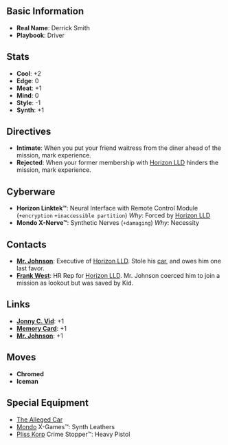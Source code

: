 ## Basic Information
- **Real Name**: Derrick Smith
- **Playbook**: Driver

## Stats
- **Cool**: +2
- **Edge**: 0
- **Meat**: +1
- **Mind**: 0
- **Style**: -1
- **Synth**: +1

## Directives
- **Intimate**: When you put your friend waitress from the diner ahead of the mission, mark experience.
- **Rejected**: When your former membership with [Horizon LLD](../Corporations/HorizonLLD.md) hinders the mission, mark experience.

## Cyberware
- **Horizon Linktek™**: Neural Interface with Remote Control Module (`+encryption` `+inaccessible partition`)
_Why_: Forced by [Horizon LLD](../Corporations/HorizonLLD.md)
- **Mondo X-Nerve™**: Synthetic Nerves (`+damaging`)
_Why_: Necessity

## Contacts
- **[Mr. Johnson](../Contacts/MrJohnson.md)**: Executive of [Horizon LLD](../Corporations/HorizonLLD.md). Stole his [car](../Equipment/TheAllegedCar.md), and owes him one last favor.
- **[Frank West](../Contacts/FrankWest.md)**: HR Rep for [Horizon LLD](../Corporations/HorizonLLD.md). Mr. Johnson coerced him to join a mission as lookout but was saved by Kid.

## Links
- **[Jonny C. Vid](JonnyCVid.md)**: +1
- **[Memory Card](MemoryCard.md)**: +1
- **[Mr. Johnson](MrJohnson.md)**: +1

## Moves
- **Chromed**
- **Iceman**

## Special Equipment
- [The Alleged Car](../Equipment/TheAllegedCar.md)
- [Mondo](../Corporations/MondoCorp.md) X-Games™: Synth Leathers
- [Pliss Korp](../Corporations/PlissKorp.md) Crime Stopper™: Heavy Pistol